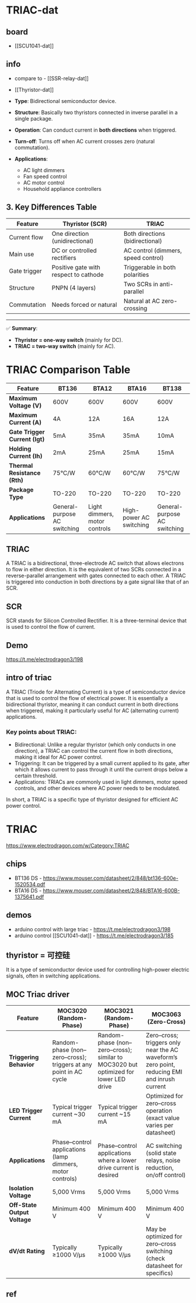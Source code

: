 
# TRIAC-dat

## board 

- [[SCU1041-dat]]

## info 

- compare to - [[SSR-relay-dat]]


- [[Thyristor-dat]]

- **Type**: Bidirectional semiconductor device.  
- **Structure**: Basically two thyristors connected in inverse parallel in a single package.  
- **Operation**: Can conduct current in **both directions** when triggered.  
- **Turn-off**: Turns off when AC current crosses zero (natural commutation).  
- **Applications**:
  - AC light dimmers  
  - Fan speed control  
  - AC motor control  
  - Household appliance controllers  


## 3. Key Differences Table

| Feature        | Thyristor (SCR)           | TRIAC                          |
|----------------|---------------------------|--------------------------------|
| Current flow   | One direction (unidirectional) | Both directions (bidirectional) |
| Main use       | DC or controlled rectifiers | AC control (dimmers, speed control) |
| Gate trigger   | Positive gate with respect to cathode | Triggerable in both polarities |
| Structure      | PNPN (4 layers)           | Two SCRs in anti-parallel       |
| Commutation    | Needs forced or natural   | Natural at AC zero-crossing     |

---

✅ **Summary**:  
- **Thyristor = one-way switch** (mainly for DC).  
- **TRIAC = two-way switch** (mainly for AC).  





# TRIAC Comparison Table

| Feature                     | BT136                  | BTA12                  | BTA16                  | BT138                  |
|-----------------------------|------------------------|------------------------|------------------------|------------------------|
| **Maximum Voltage (V)**     | 600V                  | 600V                  | 600V                  | 600V                  |
| **Maximum Current (A)**     | 4A                    | 12A                   | 16A                   | 12A                   |
| **Gate Trigger Current (Igt)** | 5mA                  | 35mA                  | 35mA                  | 10mA                  |
| **Holding Current (Ih)**    | 2mA                   | 25mA                  | 25mA                  | 15mA                  |
| **Thermal Resistance (Rth)**| 75°C/W                | 60°C/W                | 60°C/W                | 75°C/W                |
| **Package Type**            | TO-220                | TO-220                | TO-220                | TO-220                |
| **Applications**            | General-purpose AC switching | Light dimmers, motor controls | High-power AC switching | General-purpose AC switching |



## TRIAC
A TRIAC is a bidirectional, three-electrode AC switch that allows electrons to flow in either direction. 
It is the equivalent of two SCRs connected in a reverse-parallel arrangement with gates connected to each other. A TRIAC is triggered into conduction in both directions by a gate signal like that of an SCR.

## SCR 

SCR stands for Silicon Controlled Rectifier. It is a three-terminal device that is used to control the flow of current. 




## Demo 

https://t.me/electrodragon3/198

## intro of triac 

A TRIAC (Triode for Alternating Current) is a type of semiconductor device that is used to control the flow of electrical power. It is essentially a bidirectional thyristor, meaning it can conduct current in both directions when triggered, making it particularly useful for AC (alternating current) applications.

### Key points about TRIAC:

- Bidirectional: Unlike a regular thyristor (which only conducts in one direction), a TRIAC can control the current flow in both directions, making it ideal for AC power control.
- Triggering: It can be triggered by a small current applied to its gate, after which it allows current to pass through it until the current drops below a certain threshold.
- Applications: TRIACs are commonly used in light dimmers, motor speed controls, and other devices where AC power needs to be modulated.

In short, a TRIAC is a specific type of thyristor designed for efficient AC power control.



# TRIAC 

https://www.electrodragon.com/w/Category:TRIAC

## chips 
- BT136 DS - https://www.mouser.com/datasheet/2/848/bt136-600e-1520534.pdf
- BTA16 DS - https://www.mouser.com/datasheet/2/848/BTA16-600B-1375641.pdf


## demos 

- arduino control with large triac - https://t.me/electrodragon3/198
- arduino control [[SCU1041-dat]] - https://t.me/electrodragon3/185


## thyristor = 可控硅

It is a type of semiconductor device used for controlling high-power electric signals, often in switching applications.


## MOC Triac driver 

| Feature                     | MOC3020 (Random-Phase)                                     | MOC3021 (Random-Phase)                                     | MOC3063 (Zero-Cross)                                          |
|-----------------------------|----------------------------------------------------------|----------------------------------------------------------|--------------------------------------------------------------|
| **Triggering Behavior**     | Random-phase (non–zero–cross); triggers at any point in AC cycle | Random-phase (non–zero–cross); similar to MOC3020 but optimized for lower LED drive | Zero–cross; triggers only near the AC waveform’s zero point, reducing EMI and inrush current |
| **LED Trigger Current**     | Typical trigger current ~30 mA                           | Typical trigger current ~15 mA                           | Optimized for zero–cross operation (exact value varies per datasheet)  |
| **Applications**            | Phase–control applications (lamp dimmers, motor controls) | Phase–control applications where a lower drive current is desired | AC switching (solid state relays, noise reduction, on/off control)  |
| **Isolation Voltage**       | 5,000 Vrms                                             | 5,000 Vrms                                             | 5,000 Vrms                                                  |
| **Off-State Output Voltage**| Minimum 400 V                                          | Minimum 400 V                                          | Minimum 400 V                                               |
| **dV/dt Rating**            | Typically ≥1000 V/µs                                   | Typically ≥1000 V/µs                                   | May be optimized for zero–cross switching (check datasheet for specifics) |



## ref 

